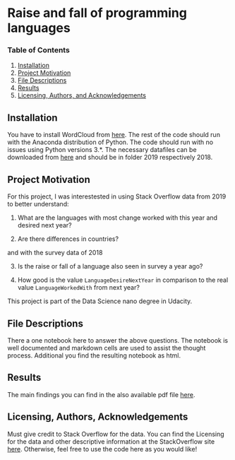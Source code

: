 # Raise and fall of programming languages
### Table of Contents

1. [Installation](#installation)
2. [Project Motivation](#motivation)
3. [File Descriptions](#files)
4. [Results](#results)
5. [Licensing, Authors, and Acknowledgements](#licensing)

## Installation <a name="installation"></a>

You have to install WordCloud from [here](https://github.com/amueller/word_cloud). The rest of the code should run with the Anaconda distribution of Python.  The code should run with no issues using Python versions 3.*.
The necessary datafiles can be downloaded from [here](https://insights.stackoverflow.com/survey) and should be in folder 2019 respectively 2018.

## Project Motivation<a name="motivation"></a>

For this project, I was interestested in using Stack Overflow data from 2019 to better understand:

1) What are the languages with most change worked with this year and desired next year?

2) Are there differences in countries?

and with the survey data of 2018

3) Is the raise or fall of a language also seen in survey a year ago?

4) How good is the value `LanguageDesireNextYear` in comparison to the real value `LanguageWorkedWith` from next year?

This project is part of the Data Science nano degree in Udacity.

## File Descriptions <a name="files"></a>

There a one notebook here to answer the above questions. The notebook is well documented and markdown cells are used to assist the thought process. Additional you find the resulting notebook as html.

## Results<a name="results"></a>

The main findings you can find in the also available pdf file [here](https://github.com/klogges5/StackOverflowLanguages/blob/master/Raise_and_fall_of_programming_languages.pdf).

## Licensing, Authors, Acknowledgements<a name="licensing"></a>

Must give credit to Stack Overflow for the data.  You can find the Licensing for the data and other descriptive information at the StackOverflow site [here](https://insights.stackoverflow.com/survey). 
Otherwise, feel free to use the code here as you would like! 
